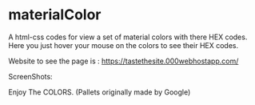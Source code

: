 # materialColor
A html-css codes for view a set of material colors with there HEX codes.
Here you just hover your mouse on the colors to see their HEX codes.

Website to see the page is :  https://tastethesite.000webhostapp.com/

ScreenShots:




Enjoy The COLORS.
(Pallets originally made by Google)
